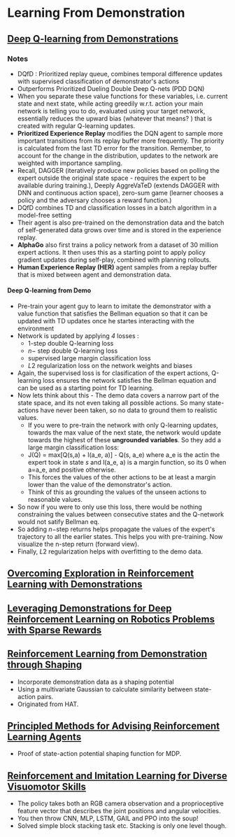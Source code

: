 # Learning From Demonstration

## [Deep Q-learning from Demonstrations](https://arxiv.org/pdf/1704.03732.pdf)

### Notes
- DQfD : Prioritized replay queue, combines temporal difference updates with supervised classification of demonstrator's actions
- Outperforms Prioritized Dueling Double Deep Q-nets (PDD DQN)
- When you separate these value functions for these variables, i.e. current state and next state, while acting greedily w.r.t. action your main network is telling you to do, evaluated using your target network, essentially reduces the upward bias (whatever that means? ) that is created with regular Q-learning updates. 
- **Prioritized Experience Replay** modifies the DQN agent to sample more important transitions from its replay buffer more frequently. The priority is calculated from the last TD error for the transition. Remember, to account for the change in the distribution, updates to the network are weighted with importance sampling.
- Recall, DAGGER (iteratively produce new policies based on polling the expert outside the original state space - requires the expert to be available during training.), Deeply AggreVaTeD (extends DAGGER with DNN and continuous action space), zero-sum game (learner chooses a policy and the adversary chooses a reward function.)
- DQfD combines TD and classification losses in a batch algorithm in a model-free setting
- Their agent is also pre-trained on the demonstration data and the batch of self-generated data grows over time and is stored in the experience replay.
- **AlphaGo** also first trains a policy network from a dataset of 30 million expert actions. It then uses this as a starting point to apply policy gradient updates during self-play, combined with planning rollouts.
- **Human Experience Replay (HER)** agent samples from a replay buffer that is mixed between agent and demonstration data.

#### Deep Q-learning from Demo
- Pre-train your agent guy to learn to imitate the demonstrator with a value function that satisfies the Bellman equation so that it can be updated with TD updates once he startes interacting with the environment
- Network is updated by applying *4* losses :
  - 1-step double Q-learning loss
  - $n-$ step double Q-learning loss
  - supervised large margin classification loss
  - $L2$ regularization loss on the network weights and biases
- Again, the supervised loss is for clasification of the expert actions, Q-learning loss ensures the network satisfies the Bellman equation and can be used as a starting point for TD learning.
- Now lets think about this - The demo data covers a narrow part of the state space, and its not even taking all possible actions. So many state-actions have never been taken, so no data to ground them to realistic values.
  - If you were to pre-train the network with only Q-learning updates, towards the max value of the next state, the network would update towards the highest of these **ungrounded variables**.
So they add a large margin classification loss:
  - J(Q) = max[Q(s,a) + l(a_e, a)] - Q(s, a_e)   where a_e is the actin the expert took in state $s$ and l(a_e, a) is a margin function, so its 0 when a=a_e, and positive otherwise.
  - This forces the values of the other actions to be at least a margin lower than the value of the demonstrator's action.
  - Think of this as grounding the values of the unseen actions to reasonable values.
 - So now if you were to only use this loss, there would be nothing constraining the values between consecutive states and the Q-network would not satify Bellman eq.
- So adding $n-$step returns helps propagate the values of the expert's trajectory to all the earlier states. This helps you with pre-training. Now visualize the n-step return (forward view).
- Finally, $L2$ regularization helps with overfitting to the demo data.


## [Overcoming Exploration in Reinforcement Learning with Demonstrations](https://arxiv.org/pdf/1709.10089.pdf)


## [Leveraging Demonstrations for Deep Reinforcement Learning on Robotics Problems with Sparse Rewards](https://arxiv.org/pdf/1707.08817.pdf)



## [Reinforcement Learning from Demonstration through Shaping](https://www.ijcai.org/Proceedings/15/Papers/472.pdf)
- Incorporate demonstration data as a shaping potential
- Using a multivariate Gaussian to calculate similarity between state-action pairs.
- Originated from HAT.


## [Principled Methods for Advising Reinforcement Learning Agents](http://cseweb.ucsd.edu/~ewiewior/03principled.pdf)
- Proof of state-action potential shaping function for MDP.


## [Reinforcement and Imitation Learning for Diverse Visuomotor Skills](https://arxiv.org/abs/1802.09564)
- The policy takes both an RGB camera observation and a  proprioceptive feature vector that describes the joint  positions and angular velocities.
- You then throw CNN, MLP, LSTM, GAIL and PPO into the soup!
- Solved simple block stacking task etc. Stacking is only one level though.







